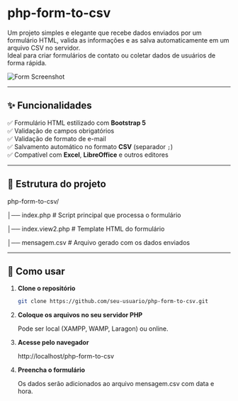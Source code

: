 # php-form-to-csv

Um projeto simples e elegante que recebe dados enviados por um formulário HTML, valida as informações e as salva automaticamente em um arquivo CSV no servidor.  
Ideal para criar formulários de contato ou coletar dados de usuários de forma rápida.

![Form Screenshot](./screenshot.png) <!-- Você pode colocar um print do formulário aqui -->

---

## ✨ Funcionalidades
✅ Formulário HTML estilizado com **Bootstrap 5**  
✅ Validação de campos obrigatórios  
✅ Validação de formato de e-mail  
✅ Salvamento automático no formato **CSV** (separador `;`)  
✅ Compatível com **Excel**, **LibreOffice** e outros editores  

---

## 📂 Estrutura do projeto
php-form-to-csv/

│── index.php # Script principal que processa o formulário

│── index.view2.php # Template HTML do formulário

│── mensagem.csv # Arquivo gerado com os dados enviados

---

## 🚀 Como usar

1. **Clone o repositório**

   ```bash
   git clone https://github.com/seu-usuario/php-form-to-csv.git

2. **Coloque os arquivos no seu servidor PHP**

   Pode ser local (XAMPP, WAMP, Laragon) ou online.

3. **Acesse pelo navegador**

   http://localhost/php-form-to-csv

4. **Preencha o formulário**

   Os dados serão adicionados ao arquivo mensagem.csv com data e hora.


